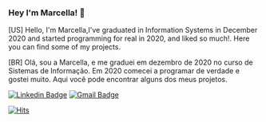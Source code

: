 ### Hey I'm Marcella! 👋

[US] Hello, I'm Marcella,I've graduated in Information Systems in December 2020 and started programming for real in 2020, and liked so much!. Here you can find some of my projects.

[BR] Olá, sou a Marcella, e me graduei em dezembro de 2020 no curso de Sistemas de Informação. Em 2020 comecei a programar de verdade e gostei muito. Aqui você pode encontrar alguns dos meus projetos.

<a href="https://www.linkedin.com/in/marcellaamorim/"><img alt="Linkedin Badge" src="https://img.shields.io/badge/-Marcella%20Amorim-6633cc?style=flat-square&logo=Linkedin&logoColor=white&link=https://www.linkedin.com/in/marcellaamorim/"/></a>
<a href="mailto:marcella.amorimsa@gmail.com"><img alt="Gmail Badge" src="https://img.shields.io/badge/-marcella.amorimsa@gmail.com-6633cc?style=flat-square&logo=Gmail&logoColor=white&link=mailto:marcella.amorimsa@gmail.com"/></a>


[![Hits](https://hits.seeyoufarm.com/api/count/incr/badge.svg?url=https%3A%2F%2Fgithub.com%2Fgjbae1212%2Fhit-counter&count_bg=%232EA0EB&title_bg=%23D941C7&icon=clyp.svg&icon_color=%23FFFFFF&title=hits&edge_flat=false)](https://hits.seeyoufarm.com)
